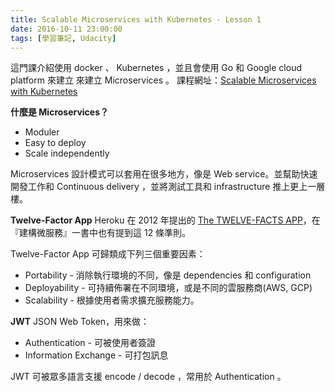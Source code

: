 ```yaml
---
title: Scalable Microservices with Kubernetes - Lesson 1
date: 2016-10-11 23:00:00
tags: [學習筆記, Udacity]
---
```


這門課介紹使用 docker 、 Kubernetes  ，並且會使用 Go 和 Google cloud platform 來建立 來建立 Microservices 。
課程網址：[Scalable Microservices with Kubernetes](https://classroom.udacity.com/courses/ud615/)

**什麼是 Microservices？**

* Moduler
* Easy to deploy
* Scale independently

Microservices 設計模式可以套用在很多地方，像是 Web service。並幫助快速開發工作和 Continuous delivery ，並將測試工具和 infrastructure 推上更上一層樓。

**Twelve-Factor App**
Heroku 在 2012 年提出的 [The TWELVE-FACTS APP](https://12factor.net/)，在『建構微服務』一書中也有提到這 12 條準則。

Twelve-Factor App 可歸類成下列三個重要因素：

* Portability - 消除執行環境的不同，像是 dependencies 和 configuration
* Deployability - 可持續佈署在不同環境，或是不同的雲服務商(AWS, GCP)
* Scalability - 根據使用者需求擴充服務能力。

**JWT**
JSON Web Token，用來做：

* Authentication - 可被使用者簽證
* Information Exchange - 可打包訊息

JWT 可被眾多語言支援 encode / decode ，常用於 Authentication 。
